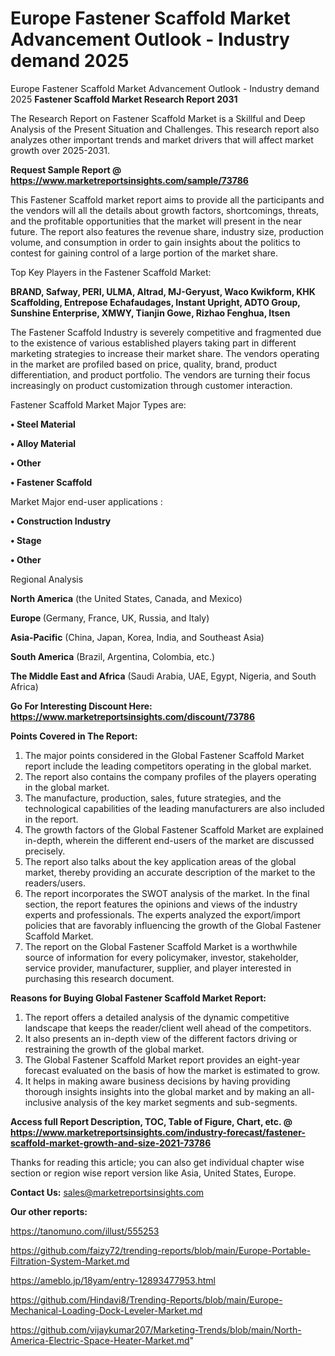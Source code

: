 # Europe Fastener Scaffold Market Advancement Outlook - Industry demand 2025
Europe Fastener Scaffold Market Advancement Outlook - Industry demand 2025
<strong>Fastener Scaffold Market Research Report 2031</strong>

The Research Report on Fastener Scaffold Market is a Skillful and Deep Analysis of the Present Situation and Challenges. This research report also analyzes other important trends and market drivers that will affect market growth over 2025-2031.

<strong>Request Sample Report @ <a href=https://www.marketreportsinsights.com/sample/73786>https://www.marketreportsinsights.com/sample/73786</a></strong>

This Fastener Scaffold market report aims to provide all the participants and the vendors will all the details about growth factors, shortcomings, threats, and the profitable opportunities that the market will present in the near future. The report also features the revenue share, industry size, production volume, and consumption in order to gain insights about the politics to contest for gaining control of a large portion of the market share.

Top Key Players in the Fastener Scaffold Market:

<strong>BRAND, Safway, PERI, ULMA, Altrad, MJ-Geryust, Waco Kwikform, KHK Scaffolding, Entrepose Echafaudages, Instant Upright, ADTO Group, Sunshine Enterprise, XMWY, Tianjin Gowe, Rizhao Fenghua, Itsen</strong>

The Fastener Scaffold Industry is severely competitive and fragmented due to the existence of various established players taking part in different marketing strategies to increase their market share. The vendors operating in the market are profiled based on price, quality, brand, product differentiation, and product portfolio. The vendors are turning their focus increasingly on product customization through customer interaction.

Fastener Scaffold Market Major Types are:

<strong>• Steel Material

• Alloy Material

• Other

• Fastener Scaffold</strong>

Market Major end-user applications :

<strong>• Construction Industry

• Stage

• Other</strong>

Regional Analysis

</u><strong><b>North America</b></strong> (the United States, Canada, and Mexico)

<strong><b>Europe </b></strong>(Germany, France, UK, Russia, and Italy)

<strong><b>Asia-Pacific</b></strong> (China, Japan, Korea, India, and Southeast Asia)

<strong><b>South America</b></strong> (Brazil, Argentina, Colombia, etc.)

<strong><b>The Middle East and Africa</b></strong> (Saudi Arabia, UAE, Egypt, Nigeria, and South Africa)

<strong>Go For Interesting Discount Here: <a href=https://www.marketreportsinsights.com/discount/73786>https://www.marketreportsinsights.com/discount/73786</a></strong>

<strong>Points Covered in The Report:</strong>
<ol>
  <li>The major points considered in the Global Fastener Scaffold Market report include the leading competitors operating in the global market.</li>
  <li>The report also contains the company profiles of the players operating in the global market.</li>
  <li>The manufacture, production, sales, future strategies, and the technological capabilities of the leading manufacturers are also included in the report.</li>
  <li>The growth factors of the Global Fastener Scaffold Market are explained in-depth, wherein the different end-users of the market are discussed precisely.</li>
  <li>The report also talks about the key application areas of the global market, thereby providing an accurate description of the market to the readers/users.</li>
  <li>The report incorporates the SWOT analysis of the market. In the final section, the report features the opinions and views of the industry experts and professionals. The experts analyzed the export/import policies that are favorably influencing the growth of the Global Fastener Scaffold Market.</li>
  <li>The report on the Global Fastener Scaffold Market is a worthwhile source of information for every policymaker, investor, stakeholder, service provider, manufacturer, supplier, and player interested in purchasing this research document.</li>
</ol>
<strong>Reasons for Buying Global Fastener Scaffold Market Report:</strong>

<ol>
  <li>The report offers a detailed analysis of the dynamic competitive landscape that keeps the reader/client well ahead of the competitors.</li>
  <li>It also presents an in-depth view of the different factors driving or restraining the growth of the global market.</li>
  <li>The Global Fastener Scaffold Market report provides an eight-year forecast evaluated on the basis of how the market is estimated to grow.</li>
  <li>It helps in making aware business decisions by having providing thorough insights insights into the global market and by making an all-inclusive analysis of the key market segments and sub-segments.</li>
</ol>
<strong>Access full Report Description, TOC, Table of Figure, Chart, etc. @ <a href=https://www.marketreportsinsights.com/industry-forecast/fastener-scaffold-market-growth-and-size-2021-73786>https://www.marketreportsinsights.com/industry-forecast/fastener-scaffold-market-growth-and-size-2021-73786</a></strong>


Thanks for reading this article; you can also get individual chapter wise section or region wise report version like Asia, United States, Europe.

<strong>Contact Us:</strong>
sales@marketreportsinsights.com

<strong>Our other reports:</strong>

<a href=https://tanomuno.com/illust/555253>https://tanomuno.com/illust/555253</a>

<a href=https://github.com/faizy72/trending-reports/blob/main/Europe-Portable-Filtration-System-Market.md>https://github.com/faizy72/trending-reports/blob/main/Europe-Portable-Filtration-System-Market.md</a>

<a href=https://ameblo.jp/18yam/entry-12893477953.html>https://ameblo.jp/18yam/entry-12893477953.html</a>

<a href=https://github.com/Hindavi8/Trending-Reports/blob/main/Europe-Mechanical-Loading-Dock-Leveler-Market.md>https://github.com/Hindavi8/Trending-Reports/blob/main/Europe-Mechanical-Loading-Dock-Leveler-Market.md</a>

<a href=https://github.com/vijaykumar207/Marketing-Trends/blob/main/North-America-Electric-Space-Heater-Market.md>https://github.com/vijaykumar207/Marketing-Trends/blob/main/North-America-Electric-Space-Heater-Market.md</a>"
